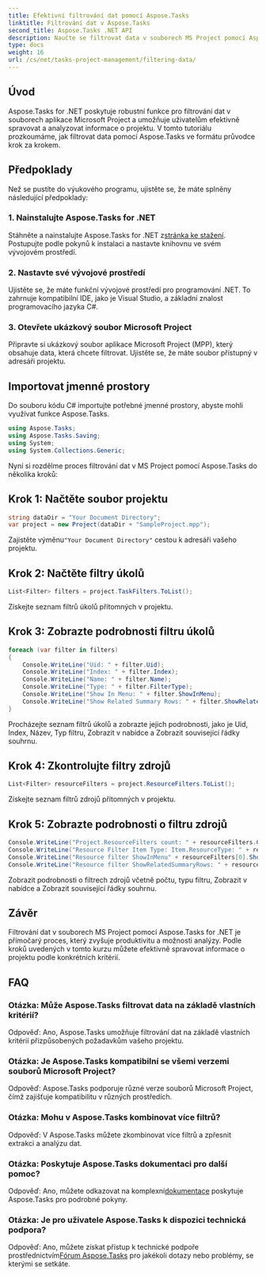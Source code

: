 ```yaml
---
title: Efektivní filtrování dat pomocí Aspose.Tasks
linktitle: Filtrování dat v Aspose.Tasks
second_title: Aspose.Tasks .NET API
description: Naučte se filtrovat data v souborech MS Project pomocí Aspose.Tasks for .NET. Zvyšte produktivitu a analytické schopnosti bez námahy.
type: docs
weight: 16
url: /cs/net/tasks-project-management/filtering-data/
---
```

## Úvod
Aspose.Tasks for .NET poskytuje robustní funkce pro filtrování dat v souborech aplikace Microsoft Project a umožňuje uživatelům efektivně spravovat a analyzovat informace o projektu. V tomto tutoriálu prozkoumáme, jak filtrovat data pomocí Aspose.Tasks ve formátu průvodce krok za krokem.
## Předpoklady
Než se pustíte do výukového programu, ujistěte se, že máte splněny následující předpoklady:
### 1. Nainstalujte Aspose.Tasks for .NET
 Stáhněte a nainstalujte Aspose.Tasks for .NET z[stránka ke stažení](https://releases.aspose.com/tasks/net/). Postupujte podle pokynů k instalaci a nastavte knihovnu ve svém vývojovém prostředí.
### 2. Nastavte své vývojové prostředí
Ujistěte se, že máte funkční vývojové prostředí pro programování .NET. To zahrnuje kompatibilní IDE, jako je Visual Studio, a základní znalost programovacího jazyka C#.
### 3. Otevřete ukázkový soubor Microsoft Project
Připravte si ukázkový soubor aplikace Microsoft Project (MPP), který obsahuje data, která chcete filtrovat. Ujistěte se, že máte soubor přístupný v adresáři projektu.
## Importovat jmenné prostory
Do souboru kódu C# importujte potřebné jmenné prostory, abyste mohli využívat funkce Aspose.Tasks.

```csharp
using Aspose.Tasks;
using Aspose.Tasks.Saving;
using System;
using System.Collections.Generic;

```
Nyní si rozdělme proces filtrování dat v MS Project pomocí Aspose.Tasks do několika kroků:
## Krok 1: Načtěte soubor projektu
```csharp
string dataDir = "Your Document Directory";
var project = new Project(dataDir + "SampleProject.mpp");
```
 Zajistěte výměnu`"Your Document Directory"` cestou k adresáři vašeho projektu.
## Krok 2: Načtěte filtry úkolů
```csharp
List<Filter> filters = project.TaskFilters.ToList();
```
Získejte seznam filtrů úkolů přítomných v projektu.
## Krok 3: Zobrazte podrobnosti filtru úkolů
```csharp
foreach (var filter in filters)
{
    Console.WriteLine("Uid: " + filter.Uid);
    Console.WriteLine("Index: " + filter.Index);
    Console.WriteLine("Name: " + filter.Name);
    Console.WriteLine("Type: " + filter.FilterType);
    Console.WriteLine("Show In Menu: " + filter.ShowInMenu);
    Console.WriteLine("Show Related Summary Rows: " + filter.ShowRelatedSummaryRows);
}
```
Procházejte seznam filtrů úkolů a zobrazte jejich podrobnosti, jako je Uid, Index, Název, Typ filtru, Zobrazit v nabídce a Zobrazit související řádky souhrnu.
## Krok 4: Zkontrolujte filtry zdrojů
```csharp
List<Filter> resourceFilters = project.ResourceFilters.ToList();
```
Získejte seznam filtrů zdrojů přítomných v projektu.
## Krok 5: Zobrazte podrobnosti o filtru zdrojů
```csharp
Console.WriteLine("Project.ResourceFilters count: " + resourceFilters.Count);
Console.WriteLine("Resource Filter Item Type: Item.ResourceType: " + resourceFilters[0].FilterType);
Console.WriteLine("Resource filter ShowInMenu" + resourceFilters[0].ShowInMenu);
Console.WriteLine("Resource filter ShowRelatedSummaryRows: " + resourceFilters[0].ShowRelatedSummaryRows);
```
Zobrazit podrobnosti o filtrech zdrojů včetně počtu, typu filtru, Zobrazit v nabídce a Zobrazit související řádky souhrnu.
## Závěr
Filtrování dat v souborech MS Project pomocí Aspose.Tasks for .NET je přímočarý proces, který zvyšuje produktivitu a možnosti analýzy. Podle kroků uvedených v tomto kurzu můžete efektivně spravovat informace o projektu podle konkrétních kritérií.
## FAQ
### Otázka: Může Aspose.Tasks filtrovat data na základě vlastních kritérií?
Odpověď: Ano, Aspose.Tasks umožňuje filtrování dat na základě vlastních kritérií přizpůsobených požadavkům vašeho projektu.
### Otázka: Je Aspose.Tasks kompatibilní se všemi verzemi souborů Microsoft Project?
Odpověď: Aspose.Tasks podporuje různé verze souborů Microsoft Project, čímž zajišťuje kompatibilitu v různých prostředích.
### Otázka: Mohu v Aspose.Tasks kombinovat více filtrů?
Odpověď: V Aspose.Tasks můžete zkombinovat více filtrů a zpřesnit extrakci a analýzu dat.
### Otázka: Poskytuje Aspose.Tasks dokumentaci pro další pomoc?
 Odpověď: Ano, můžete odkazovat na komplexní[dokumentace](https://reference.aspose.com/tasks/net/) poskytuje Aspose.Tasks pro podrobné pokyny.
### Otázka: Je pro uživatele Aspose.Tasks k dispozici technická podpora?
 Odpověď: Ano, můžete získat přístup k technické podpoře prostřednictvím[Fórum Aspose.Tasks](https://forum.aspose.com/c/tasks/15) pro jakékoli dotazy nebo problémy, se kterými se setkáte.